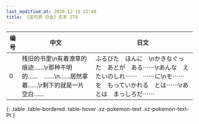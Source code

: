 ```yaml
---
last_modified_at: 2020-12-15 22:48
title: 《宝可梦 白金》文本 279
---
```

| 编号 | 中文 | 日文 |
| ---- | ---- | ---- |
| 0 | 残旧的书里\n有着潦草的痕迹……\r那种不明的……　……\n……居然拿着……\r剩下的就是一片空白…… | ふるびた　ほんに　\nかきなぐった　あとが　ある⋯⋯\rあんな　えたいのしれ⋯⋯　⋯⋯に\nモ⋯⋯を　もっていかれる　とは⋯⋯\rあとは　まっしろだ⋯⋯ |
{: .table .table-bordered .table-hover .xz-pokemon-text .xz-pokemon-text-Pt }